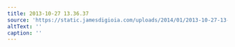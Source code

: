 ```yaml
---
title: 2013-10-27 13.36.37
source: 'https://static.jamesdigioia.com/uploads/2014/01/2013-10-27-13-36-37-scaled.jpg'
altText: ''
caption: ''
---
```


